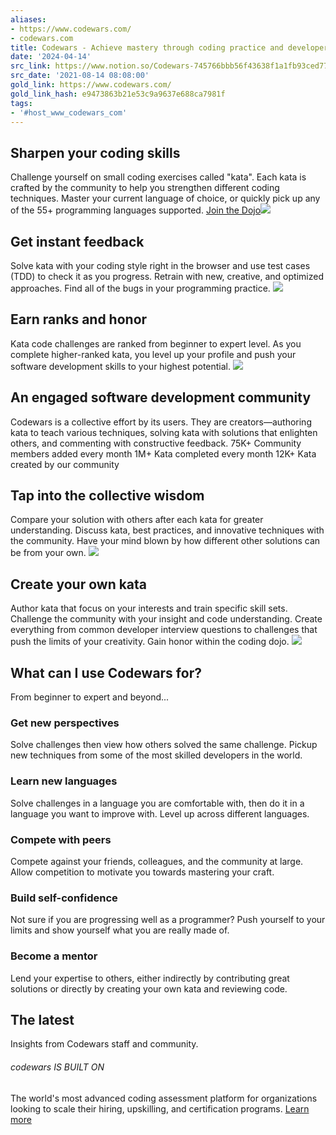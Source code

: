 ```yaml
---
aliases:
- https://www.codewars.com/
- codewars.com
title: Codewars - Achieve mastery through coding practice and developer mentorship
date: '2024-04-14'
src_link: https://www.notion.so/Codewars-745766bbb56f43638f1a1fb93ced774e
src_date: '2021-08-14 08:08:00'
gold_link: https://www.codewars.com/
gold_link_hash: e9473863b21e53c9a9637e688ca7981f
tags:
- '#host_www_codewars_com'
---
```


## Sharpen your coding skills
Challenge yourself on small coding exercises called "kata". Each kata is crafted by the community to help you strengthen different coding techniques. Master your current language of choice, or quickly pick up any of the 55+ programming languages supported.
[Join the Dojo](https://www.codewars.com/join)![](https://assets-global.website-files.com/62e3ee10882dc50bcae8d07a/634813675d2ae160b2b9a350_next-challenge-3.png)
## Get instant feedback
Solve kata with your coding style right in the browser and use test cases (TDD) to check it as you progress. Retrain with new, creative, and optimized approaches. Find all of the bugs in your programming practice.
![](https://assets-global.website-files.com/62e3ee10882dc50bcae8d07a/63ac9f2a7a881d6fb494f6cf_Training_on_Unique_In_Order___Codewars.jpg)
## Earn ranks and honor
Kata code challenges are ranked from beginner to expert level. As you complete higher-ranked kata, you level up your profile and push your software development skills to your highest potential.
![](https://assets-global.website-files.com/62e3ee10882dc50bcae8d07a/631b55799dd8830b7f6ba9e0_ranks.png)
## An engaged software development community
Codewars is a collective effort by its users. They are creators—authoring kata to teach various techniques, solving kata with solutions that enlighten others, and commenting with constructive feedback.
75K+
Community members added every month
1M+
Kata completed every month
12K+
Kata created by our community
## Tap into the collective wisdom
Compare your solution with others after each kata for greater understanding. Discuss kata, best practices, and innovative techniques with the community. Have your mind blown by how different other solutions can be from your own.
![](https://assets-global.website-files.com/62e3ee10882dc50bcae8d07a/6324a09154ef0a10c9ad4736_hex-globe.png)
## Create your own kata
Author kata that focus on your interests and train specific skill sets. Challenge the community with your insight and code understanding. Create everything from common developer interview questions to challenges that push the limits of your creativity. Gain honor within the coding dojo.
![](https://assets-global.website-files.com/62e3ee10882dc50bcae8d07a/6324a105aa71826bcf7594f4_create-kata.png)
## What can I use Codewars for?
From beginner to expert and beyond...
### Get new perspectives
Solve challenges then view how others solved the same challenge. Pickup new techniques from some of the most skilled developers in the world.
### Learn new languages
Solve challenges in a language you are comfortable with, then do it in a language you want to improve with. Level up across different languages.
### Compete with peers
Compete against your friends, colleagues, and the community at large. Allow competition to motivate you towards mastering your craft.
### Build self-confidence
Not sure if you are progressing well as a programmer? Push yourself to your limits and show yourself what you are really made of.
### Become a mentor
Lend your expertise to others, either indirectly by contributing great solutions or directly by creating your own kata and reviewing code.
## The latest
Insights from Codewars staff and community.
###### codewars IS BUILT ON
The world's most advanced coding assessment platform for organizations looking to scale their hiring, upskilling, and certification programs.
[Learn more](https://www.qualified.io/?utm_source=codewars&utm_campaign=footerp)